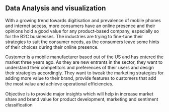 ## Data Analysis and visualization 
With a growing trend towards digitisation and prevalence of mobile phones and internet access, more consumers have an online presence and their opinions hold a good value for any product-based company, especially so for the B2C businesses. The industries are trying to fine-tune their strategies to suit the consumer needs, as the consumers leave some hints of their choices during their online presence. 

Customer is a mobile manufacturer based out of the US and has entered the
market three years ago. As they are new entrants in the sector, they want to  understand their competitors and preferences of their users and design their  strategies accordingly. They want to tweak the marketing strategies for adding  more value to their brand, provide features to customers that add the most value  and achieve operational efﬁciencies.

Objective is to provide major insights which will help in increase market share  and brand value for product development, marketing and sentiment classiﬁcation 
